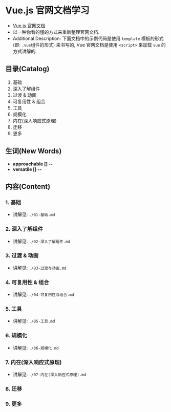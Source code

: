 # Vue.js 官网文档学习

- [Vue.js 官网文档](https://cn.vuejs.org/v2/guide/installation.html)
- 以一种你看的懂的方式来重新整理官网文档.
- Additional Description: 下面文档中的示例代码是使用 `template`
  模板的形式 (即: `.vue`组件的形式) 来书写的, Vue 官网文档是使用 `<script>`
  来加载 `vue` 的方式讲解的.

## 目录(Catalog)
1. 基础
2. 深入了解组件
3. 过渡 & 动画
4. 可复用性 & 组合
5. 工具
6. 规模化
7. 内在(深入响应式原理)
8. 迁移
9. 更多


## 生词(New Words)
- **approachable [] --**
- **versatile [] --**



## 内容(Content)
### 1. 基础
- 讲解见: `./01-基础.md`

### 2. 深入了解组件
- 讲解见: `./02-深入了解组件.md`

### 3. 过渡 & 动画
- 讲解见: `./03-过渡与动画.md`

### 4. 可复用性 & 组合
- 讲解见: `./04-可复用性与组合.md`

### 5. 工具
- 讲解见: `./05-工具.md`

### 6. 规模化
- 讲解见: `./06-规模化.md`

### 7. 内在(深入响应式原理)
- 讲解见: `./07-内在(深入响应式原理).md`

### 8. 迁移

### 9. 更多
